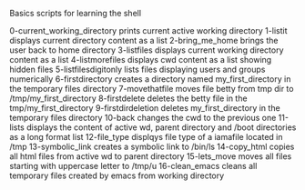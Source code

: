 Basics scripts for learning the shell

0-current_working_directory prints current active working directory
1-listit displays current directory content as a list
2-bring_me_home brings the user back to home directory
3-listfiles displays current working directory content as a list
4-listmorefiles displays cwd content as a list showing hidden files
5-listfilesdigitonly lists files displaying users and groups numerically
6-firstdirectory creates a directory named my_first_directory in the temporary files directory
7-movethatfile moves file betty from tmp dir to /tmp/my_first_directory
8-firstdelete deletes the betty file in the tmp/my_first_directory
9-firstdirdeletion deletes my_first_directory in the temporary files directory
10-back changes the cwd to the previous one
11-lists displays the content of active wd, parent directory and /boot directories as a long format list
12-file_type displqys file type of a iamafile located in /tmp
13-symbolic_link creates a symbolic link to /bin/ls
14-copy_html copies all html files from active wd to parent directory
15-lets_move moves all files starting with uppercase letter to /tmp/u
16-clean_emacs cleans all temporary files created by emacs from working directory
